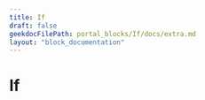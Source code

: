 ```yaml
---
title: If
draft: false
geekdocFilePath: portal_blocks/If/docs/extra.md
layout: "block_documentation"
---
```

# If